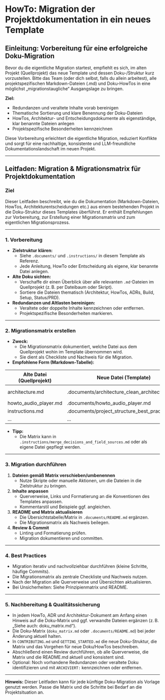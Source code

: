 # HowTo: Migration der Projektdokumentation in ein neues Template

## Einleitung: Vorbereitung für eine erfolgreiche Doku-Migration

Bevor du die eigentliche Migration startest, empfiehlt es sich, im alten Projekt (Quellprojekt) das neue Template und dessen Doku-/Struktur kurz vorzustellen. Bitte das Team (oder dich selbst, falls du allein arbeitest), alle projektspezifischen Markdown-Dateien (.md) und Doku-HowTos in eine möglichst „migrationstaugliche“ Ausgangslage zu bringen. 

**Ziel:**
- Redundanzen und veraltete Inhalte vorab bereinigen
- Thematische Sortierung und klare Benennung der Doku-Dateien
- HowTos, Architektur- und Entscheidungsdokumente als eigenständige, klar benannte Dateien anlegen
- Projektspezifische Besonderheiten kennzeichnen

Diese Vorbereitung erleichtert die eigentliche Migration, reduziert Konflikte und sorgt für eine nachhaltige, konsistente und LLM-freundliche Dokumentationslandschaft im neuen Projekt.

---

## Leitfaden: Migration & Migrationsmatrix für Projektdokumentation

### Ziel
Dieser Leitfaden beschreibt, wie du die Dokumentation (Markdown-Dateien, HowTos, Architekturentscheidungen etc.) aus einem bestehenden Projekt in die Doku-Struktur dieses Templates überführst. Er enthält Empfehlungen zur Vorbereitung, zur Erstellung einer Migrationsmatrix und zum eigentlichen Migrationsprozess.

---

### 1. Vorbereitung
- **Zielstruktur klären:**
  - Siehe `.documents/` und `.instructions/` in diesem Template als Referenz.
  - Jede Anleitung, HowTo oder Entscheidung als eigene, klar benannte Datei anlegen.
- **Alte Doku sichten:**
  - Verschaffe dir einen Überblick über alle relevanten `.md`-Dateien im Quellprojekt (z. B. per Dateibaum oder Skript).
  - Sortiere die Dateien thematisch (Architektur, HowTos, ADRs, Build, Setup, Status/PRD).
- **Redundanzen und Altlasten bereinigen:**
  - Veraltete oder doppelte Inhalte kennzeichnen oder entfernen.
  - Projektspezifische Besonderheiten markieren.

---

### 2. Migrationsmatrix erstellen
- **Zweck:**
  - Die Migrationsmatrix dokumentiert, welche Datei aus dem Quellprojekt wohin im Template übernommen wird.
  - Sie dient als Checkliste und Nachweis für die Migration.
- **Empfohlene Form (Markdown-Tabelle):**

| Alte Datei (Quellprojekt)         | Neue Datei (Template)                        | Status/Bemerkung                |
|-----------------------------------|----------------------------------------------|----------------------------------|
| architecture.md                   | .documents/architecture_clean_architecture.md| Inhalt übernommen/angepasst      |
| howto_audio_player.md             | .documents/howto_audio_player.md             | 1:1 übernommen                   |
| instructions.md                   | .documents/project_structure_best_practices.md| zusammengeführt mit ...          |
| ...                               | ...                                          | ...                              |

- **Tipp:**
  - Die Matrix kann in `.instructions/merge_decisions_and_field_sources.md` oder als eigene Datei gepflegt werden.

---

### 3. Migration durchführen
1. **Dateien gemäß Matrix verschieben/umbenennen**
   - Nutze Skripte oder manuelle Aktionen, um die Dateien in die Zielstruktur zu bringen.
2. **Inhalte anpassen**
   - Querverweise, Links und Formatierung an die Konventionen des Templates anpassen.
   - Kommentarstil und Beispiele ggf. angleichen.
3. **README und Matrix aktualisieren**
   - Die Übersichtstabelle/Matrix in `.documents/README.md` ergänzen.
   - Die Migrationsmatrix als Nachweis beilegen.
4. **Review & Commit**
   - Linting und Formatierung prüfen.
   - Migration dokumentieren und committen.

---

### 4. Best Practices
- Migration iterativ und nachvollziehbar durchführen (kleine Schritte, häufige Commits).
- Die Migrationsmatrix als zentrale Checkliste und Nachweis nutzen.
- Nach der Migration alle Querverweise und Übersichten aktualisieren.
- Bei Unsicherheiten: Siehe Prinzipienmatrix und README.

---

### 5. Nachbereitung & Qualitätssicherung

- In jedem HowTo, ADR und Architektur-Dokument am Anfang einen Hinweis auf die Doku-Matrix und ggf. verwandte Dateien ergänzen (z. B. „Siehe auch: doku_matrix.md“).
- Die Doku-Matrix (`doku_matrix.md` oder `.documents/README.md`) bei jeder Änderung aktuell halten.
- In `CONTRIBUTING.md` und `GETTING_STARTED.md` die neue Doku-Struktur, die Matrix und das Vorgehen für neue Doku/HowTos beschreiben.
- Abschließend einen Review durchführen, ob alle Querverweise, die Matrix und die README.md aktuell und konsistent sind.
- Optional: Noch vorhandene Redundanzen oder veraltete Doku identifizieren und mit `ARCHIVIERT:` kennzeichnen oder entfernen.

---

**Hinweis:**
Dieser Leitfaden kann für jede künftige Doku-Migration als Vorlage genutzt werden. Passe die Matrix und die Schritte bei Bedarf an die Projektsituation an.
